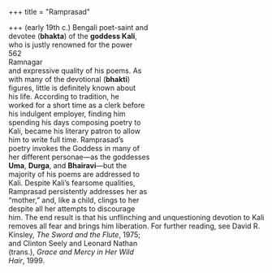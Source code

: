 +++
title = "Ramprasad"

+++
(early 19th c.) Bengali poet-saint and  
devotee (**bhakta**) of the **goddess Kali**,  
who is justly renowned for the power  
562  
Ramnagar  
and expressive quality of his poems. As  
with many of the devotional (**bhakti**)  
figures, little is definitely known about  
his life. According to tradition, he  
worked for a short time as a clerk before  
his indulgent employer, finding him  
spending his days composing poetry to  
Kali, became his literary patron to allow  
him to write full time. Ramprasad’s  
poetry invokes the Goddess in many of  
her different personae—as the goddesses  
**Uma**, **Durga**, and **Bhairavi**—but the  
majority of his poems are addressed to  
Kali. Despite Kali’s fearsome qualities,  
Ramprasad persistently addresses her as  
“mother,” and, like a child, clings to her  
despite all her attempts to discourage  
him. The end result is that his unflinching and unquestioning devotion to Kali  
removes all fear and brings him liberation. For further reading, see David R.  
Kinsley, *The Sword and the Flute*, 1975;  
and Clinton Seely and Leonard Nathan  
(trans.), *Grace and Mercy in Her Wild*  
*Hair*, 1999.